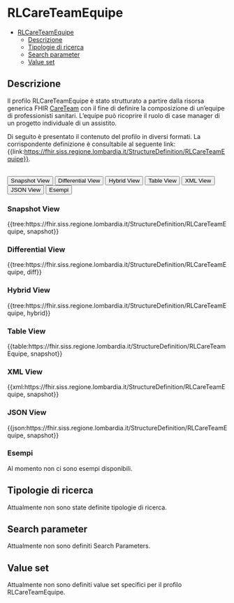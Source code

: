 # RLCareTeamEquipe

- [RLCareTeamEquipe](#rlcareteamequipe)
  - [Descrizione](#descrizione)
  - [Tipologie di ricerca](#tipologie-di-ricerca)
  - [Search parameter](#search-parameter)
  - [Value set](#value-set)


## Descrizione

Il profilo RLCareTeamEquipe è stato strutturato a partire dalla risorsa generica FHIR [CareTeam](http://hl7.org/fhir/R4/careteam.html) con il fine di definire la composizione di un’equipe di professionisti sanitari. L’equipe può ricoprire il ruolo di case manager di un progetto individuale di un assistito.

Di seguito è presentato il contenuto del profilo in diversi formati. La corrispondente definizione è consultabile al seguente link: {{link:https://fhir.siss.regione.lombardia.it/StructureDefinition/RLCareTeamEquipe}}.

<br>
<div class="tab">
 <button class="tablinks active" onclick="openTab(event, 'Snapshot View')">Snapshot View</button>
  <button class="tablinks" onclick="openTab(event, 'Differential View')">Differential View</button>
  <button class="tablinks" onclick="openTab(event, 'Hybrid View')">Hybrid View</button>
   <button class="tablinks" onclick="openTab(event, 'Table View')">Table View</button>
   <button class="tablinks" onclick="openTab(event, 'XML View')">XML View</button>
  <button class="tablinks" onclick="openTab(event, 'JSON View')">JSON View</button>
  <button class="tablinks" onclick="openTab(event, 'Esempi')">Esempi</button>
</div>

<div id="Snapshot View" class="tabcontent" style="display:block">
  <h3>Snapshot View</h3>
{{tree:https://fhir.siss.regione.lombardia.it/StructureDefinition/RLCareTeamEquipe, snapshot}}
</div>

<div id="Differential View" class="tabcontent">
  <h3>Differential View</h3>
{{tree:https://fhir.siss.regione.lombardia.it/StructureDefinition/RLCareTeamEquipe, diff}}
</div>

<div id="Hybrid View" class="tabcontent">
  <h3>Hybrid View</h3>
{{tree:https://fhir.siss.regione.lombardia.it/StructureDefinition/RLCareTeamEquipe, hybrid}}
</div>

<div id="Table View" class="tabcontent">
  <h3>Table View</h3>
{{table:https://fhir.siss.regione.lombardia.it/StructureDefinition/RLCareTeamEquipe, snapshot}}
</div>

<div id="XML View" class="tabcontent">
  <h3>XML View</h3>
{{xml:https://fhir.siss.regione.lombardia.it/StructureDefinition/RLCareTeamEquipe, snapshot}}
</div>

<div id="JSON View" class="tabcontent">
  <h3>JSON View</h3>
{{json:https://fhir.siss.regione.lombardia.it/StructureDefinition/RLCareTeamEquipe, snapshot}}
</div>

<div id="Esempi" class="tabcontent">
  <h3>Esempi</h3>
Al momento non ci sono esempi disponibili.
<br>
</div>

<!-- ===================================================FINE SEZIONE=================================================== -->

## Tipologie di ricerca
Attualmente non sono state definite tipologie di ricerca.

<!-- ===================================================FINE SEZIONE=================================================== -->

## Search parameter
Attualmente non sono definiti Search Parameters.

<!-- ===================================================FINE SEZIONE=================================================== -->

## Value set

Attualmente non sono definiti value set specifici per il profilo RLCareTeamEquipe.

<br> 
